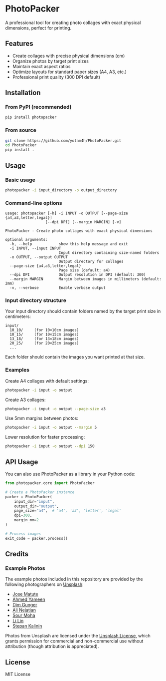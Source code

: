 # PhotoPacker

A professional tool for creating photo collages with exact physical dimensions, perfect for printing.

## Features

- Create collages with precise physical dimensions (cm)
- Organize photos by target print sizes
- Maintain exact aspect ratios
- Optimize layouts for standard paper sizes (A4, A3, etc.)
- Professional print quality (300 DPI default)

## Installation

### From PyPI (recommended)

```bash
pip install photopacker
```

### From source

```bash
git clone https://github.com/yotam4h/PhotoPacker.git
cd PhotoPacker
pip install .
```

## Usage

### Basic usage

```bash
photopacker -i input_directory -o output_directory
```

### Command-line options

```
usage: photopacker [-h] -i INPUT -o OUTPUT [--page-size {a4,a3,letter,legal}]
                  [--dpi DPI] [--margin MARGIN] [-v]

PhotoPacker - Create photo collages with exact physical dimensions

optional arguments:
  -h, --help            show this help message and exit
  -i INPUT, --input INPUT
                        Input directory containing size-named folders
  -o OUTPUT, --output OUTPUT
                        Output directory for collages
  --page-size {a4,a3,letter,legal}
                        Page size (default: a4)
  --dpi DPI             Output resolution in DPI (default: 300)
  --margin MARGIN       Margin between images in millimeters (default: 2mm)
  -v, --verbose         Enable verbose output
```

### Input directory structure

Your input directory should contain folders named by the target print size in centimeters:

```
input/
  10_10/     (for 10×10cm images)
  10_15/     (for 10×15cm images)
  13_18/     (for 13×18cm images)
  20_25/     (for 20×25cm images)
  ...
```

Each folder should contain the images you want printed at that size.

### Examples

Create A4 collages with default settings:
```bash
photopacker -i input -o output
```

Create A3 collages:
```bash
photopacker -i input -o output --page-size a3
```

Use 5mm margins between photos:
```bash
photopacker -i input -o output --margin 5
```

Lower resolution for faster processing:
```bash
photopacker -i input -o output --dpi 150
```

## API Usage

You can also use PhotoPacker as a library in your Python code:

```python
from photopacker.core import PhotoPacker

# Create a PhotoPacker instance
packer = PhotoPacker(
    input_dir="input",
    output_dir="output",
    page_size="a4",  # 'a4', 'a3', 'letter', 'legal'
    dpi=300,
    margin_mm=2
)

# Process images
exit_code = packer.process()
```

## Credits

### Example Photos

The example photos included in this repository are provided by the following photographers on [Unsplash](https://unsplash.com/):

- [Jose Matute](https://unsplash.com/@jematutef)
- [Ahmed Yameen](https://unsplash.com/@yammiien)
- [Dim Gunger](https://unsplash.com/@gundim)
- [Ali Nejatian](https://unsplash.com/@ali_nejatian)
- [Sour Moha](https://unsplash.com/@sour_moha)
- [Li Lin](https://unsplash.com/@incrprl)
- [Stepan Kalinin](https://unsplash.com/@northwoodn)

Photos from Unsplash are licensed under the [Unsplash License](https://unsplash.com/license), which grants permission for commercial and non-commercial use without attribution (though attribution is appreciated).

## License

MIT License